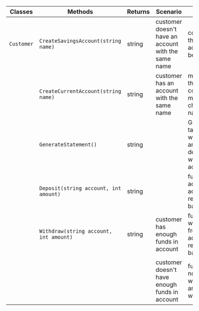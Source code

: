 | Classes         | Methods                         |  Returns  | Scenario               | Outputs					   | 
|-----------------|---------------------------------|-----------|-------------------------|----------------------------|
|`Customer`	|`CreateSavingsAccount(string name)`		| string	| customer doesn't have an account with the same name	| confirmation that new account has been made	|
|			|`CreateCurrentAccount(string name)`		| string	| customer has an account with the same name			| message that account couldn't be made and to change the name	|
|			|`GenerateStatement()`						| string	| 														| Generates a table of all withdrawals and deposits of which accounts	|
|			|`Deposit(string account, int amount)`		| string	|														| funds are added to account and returns new balance |
|			|`Withdraw(string account, int amount)`		| string	| customer has enough funds	in account					| funds are withdrawn from account and returns new balance	|
|			|											|			| customer doesn't have enough funds in account			| funds are not withdrawn and returns warning |
